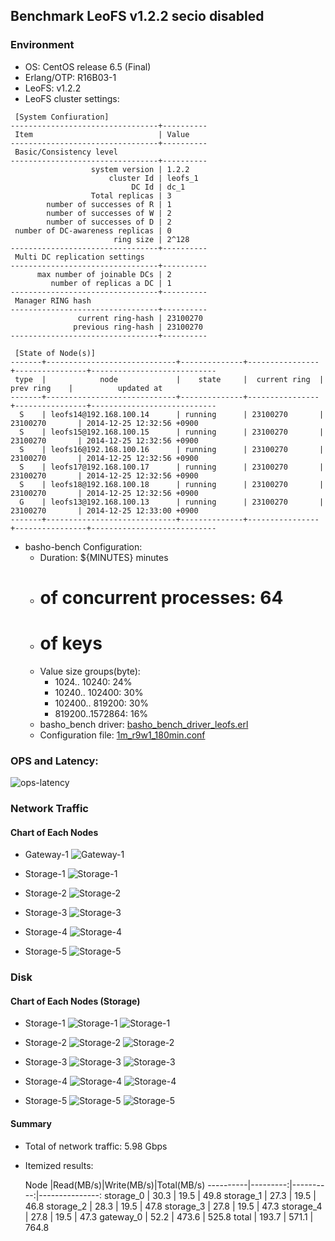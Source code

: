 ## Benchmark LeoFS v1.2.2 secio disabled

### Environment

* OS: CentOS release 6.5 (Final)
* Erlang/OTP: R16B03-1
* LeoFS: v1.2.2
* LeoFS cluster settings:

```
 [System Confiuration]
---------------------------------+----------
 Item                            | Value    
---------------------------------+----------
 Basic/Consistency level
---------------------------------+----------
                  system version | 1.2.2
                      cluster Id | leofs_1
                           DC Id | dc_1
                  Total replicas | 3
        number of successes of R | 1
        number of successes of W | 2
        number of successes of D | 2
 number of DC-awareness replicas | 0
                       ring size | 2^128
---------------------------------+----------
 Multi DC replication settings
---------------------------------+----------
      max number of joinable DCs | 2
         number of replicas a DC | 1
---------------------------------+----------
 Manager RING hash
---------------------------------+----------
               current ring-hash | 23100270
              previous ring-hash | 23100270
---------------------------------+----------

 [State of Node(s)]
-------+-----------------------------+--------------+----------------+----------------+----------------------------
 type  |            node             |    state     |  current ring  |   prev ring    |          updated at         
-------+-----------------------------+--------------+----------------+----------------+----------------------------
  S    | leofs14@192.168.100.14      | running      | 23100270       | 23100270       | 2014-12-25 12:32:56 +0900
  S    | leofs15@192.168.100.15      | running      | 23100270       | 23100270       | 2014-12-25 12:32:56 +0900
  S    | leofs16@192.168.100.16      | running      | 23100270       | 23100270       | 2014-12-25 12:32:56 +0900
  S    | leofs17@192.168.100.17      | running      | 23100270       | 23100270       | 2014-12-25 12:32:56 +0900
  S    | leofs18@192.168.100.18      | running      | 23100270       | 23100270       | 2014-12-25 12:32:56 +0900
  G    | leofs13@192.168.100.13      | running      | 23100270       | 23100270       | 2014-12-25 12:33:00 +0900
-------+-----------------------------+--------------+----------------+----------------+----------------------------

```

* basho-bench Configuration:
    * Duration: ${MINUTES} minutes
    * # of concurrent processes: 64
    * # of keys
    * Value size groups(byte):
        *   1024..  10240: 24%
        *  10240.. 102400: 30%
        * 102400.. 819200: 30%
        * 819200..1572864: 16%
    * basho_bench driver: [basho_bench_driver_leofs.erl](https://github.com/leo-project/leofs/blob/develop/test/src/basho_bench_driver_leofs.erl)
    * Configuration file: [1m_r9w1_180min.conf](20141225_123416/1m_r9w1_180min.conf)

### OPS and Latency:

![ops-latency](20141225_123416/summary.png)

### Network Traffic
#### Chart of Each Nodes

* Gateway-1
![Gateway-1](leofs13_20141225_123415/sar_1_20141225_123415_p1p1-if1.png)

* Storage-1
![Storage-1](leofs14_20141225_123415/sar_3_20141225_123415_p1p1-if1.png)

* Storage-2
![Storage-2](leofs15_20141225_123415/sar_3_20141225_123415_p1p1-if1.png)

* Storage-3
![Storage-3](leofs16_20141225_123415/sar_3_20141225_123415_p1p1-if1.png)

* Storage-4
![Storage-4](leofs17_20141225_123415/sar_3_20141225_123415_p1p1-if1.png)

* Storage-5
![Storage-5](leofs18_20141225_123415/sar_2_20141225_123415_p1p1-if1.png)


### Disk
#### Chart of Each Nodes (Storage)

* Storage-1
![Storage-1](leofs14_20141225_123415/sar_3_20141225_123415_dev8-16-t1.png)
![Storage-1](leofs14_20141225_123415/sar_3_20141225_123415_dev8-16-t2.png)

* Storage-2
![Storage-2](leofs15_20141225_123415/sar_3_20141225_123415_dev8-16-t1.png)
![Storage-2](leofs15_20141225_123415/sar_3_20141225_123415_dev8-16-t2.png)

* Storage-3
![Storage-3](leofs16_20141225_123415/sar_3_20141225_123415_dev8-16-t1.png)
![Storage-3](leofs16_20141225_123415/sar_3_20141225_123415_dev8-16-t2.png)

* Storage-4
![Storage-4](leofs17_20141225_123415/sar_3_20141225_123415_dev8-16-t1.png)
![Storage-4](leofs17_20141225_123415/sar_3_20141225_123415_dev8-16-t2.png)

* Storage-5
![Storage-5](leofs18_20141225_123415/sar_2_20141225_123415_dev8-16-t1.png)
![Storage-5](leofs18_20141225_123415/sar_2_20141225_123415_dev8-16-t2.png)


#### Summary

* Total of network traffic: 5.98 Gbps
* Itemized results:

   Node   |Read(MB/s)|Write(MB/s)|Total(MB/s)
----------|---------:|----------:|---------------:
storage_0 |     30.3 |      19.5 |      49.8
storage_1 |     27.3 |      19.5 |      46.8
storage_2 |     28.3 |      19.5 |      47.8
storage_3 |     27.8 |      19.5 |      47.3
storage_4 |     27.8 |      19.5 |      47.3
gateway_0 |     52.2 |     473.6 |     525.8
total     |    193.7 |     571.1 |     764.8

